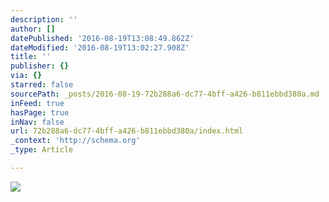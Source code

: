 ```yaml
---
description: ''
author: []
datePublished: '2016-08-19T13:08:49.862Z'
dateModified: '2016-08-19T13:02:27.908Z'
title: ''
publisher: {}
via: {}
starred: false
sourcePath: _posts/2016-08-19-72b288a6-dc77-4bff-a426-b811ebbd380a.md
inFeed: true
hasPage: true
inNav: false
url: 72b288a6-dc77-4bff-a426-b811ebbd380a/index.html
_context: 'http://schema.org'
_type: Article

---
```

![](https://the-grid-user-content.s3-us-west-2.amazonaws.com/78592a9f-12bc-4fd6-b738-9da92b73d416.png)